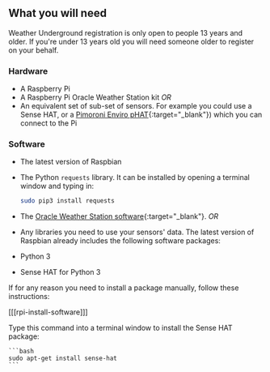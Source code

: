 ## What you will need

Weather Underground registration is only open to people 13 years and older. If you're under 13 years old you will need someone older to register on your behalf.

### Hardware

- A Raspberry Pi
- A Raspberry Pi Oracle Weather Station kit
_OR_
- An equivalent set of sub-set of sensors. For example you could use
 a Sense HAT, or a [Pimoroni Enviro pHAT](https://shop.pimoroni.com/products/enviro-phat){:target="_blank"}) which you can connect to the Pi

### Software

- The latest version of Raspbian
- The Python `requests` library. It can be installed by opening a terminal window and typing in:

    ```bash
    sudo pip3 install requests
    ```


- The [Oracle Weather Station software](https://www.raspberrypi.org/learning/weather-station-guide/software.md){:target="_blank"}.
_OR_
- Any libraries you need to use your sensors' data. The latest version of Raspbian already includes the following software packages:
- Python 3
- Sense HAT for Python 3

If for any reason you need to install a package manually, follow these instructions:

[[[rpi-install-software]]]

Type this command into a terminal window to install the Sense HAT package:

    ```bash
    sudo apt-get install sense-hat
    ```
